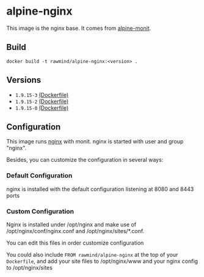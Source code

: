alpine-nginx
=============

This image is the nginx base. It comes from [alpine-monit][alpine-monit].

## Build

```
docker build -t rawmind/alpine-nginx:<version> .
```

## Versions

- `1.9.15-3` [(Dockerfile)](https://github.com/rawmind0/alpine-nginx/blob/1.9.15-3/Dockerfile)
- `1.9.15-2` [(Dockerfile)](https://github.com/rawmind0/alpine-nginx/blob/1.9.15-2/Dockerfile)
- `1.9.15-0` [(Dockerfile)](https://github.com/rawmind0/alpine-nginx/blob/1.9.15-0/Dockerfile)


## Configuration

This image runs [nginx][nginx] with monit. nginx is started with user and group "nginx".

Besides, you can customize the configuration in several ways:

### Default Configuration

nginx is installed with the default configuration listening at 8080 and 8443 ports


### Custom Configuration

Nginx is installed under /opt/nginx and make use of /opt/nginx/conf/nginx.conf and /opt/nginx/sites/*.conf.

You can edit this files in order customize configuration

You could also include `FROM rawmind/alpine-nginx` at the top of your `Dockerfile`, and add your site files to /opt/nginx/www and your nginx config to /opt/nginx/sites



[alpine-monit]: https://github.com/rawmind0/alpine-monit/
[nginx]: http://nginx.org/
